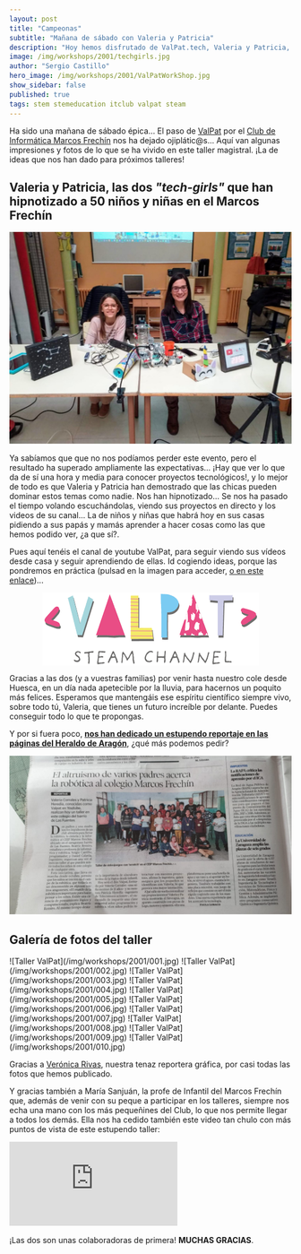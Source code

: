 ```yaml
---
layout: post
title: "Campeonas"
subtitle: "Mañana de sábado con Valeria y Patricia"
description: "Hoy hemos disfrutado de ValPat.tech, Valeria y Patricia, una niña y su profesora, que con el objetivo de que niños y niñas (sobre todo niñas!!) puedan divertirse viendo vídeos de tecnología, encontrar inspiración y motivación para adentrarse en el mundo STEAM, se han acercado hasta nuestro cole a dedicarnos un taller interesantísimo."
image: /img/workshops/2001/techgirls.jpg
author: "Sergio Castillo"
hero_image: /img/workshops/2001/ValPatWorkShop.jpg
show_sidebar: false
published: true
tags: stem stemeducation itclub valpat steam
---
```


Ha sido una mañana de sábado épica... El paso de <a href="https://www.valpat.tech/" target="_blank">ValPat</a> por el [Club de Informática Marcos Frechín](/) nos ha dejado ojiplátic@s... Aquí van algunas impresiones y fotos de lo que se ha vivido en este taller magistral. ¡La de ideas que nos han dado para próximos talleres!

## Valeria y Patricia, las dos *"tech-girls"* que han hipnotizado a 50 niños y niñas en el Marcos Frechín

![Valeria y Patricia](/img/workshops/2001/techgirls.jpg)

Ya sabíamos que que no nos podíamos perder este evento, pero el resultado ha superado ampliamente las expectativas... ¡Hay que ver lo que da de sí una hora y media para conocer proyectos tecnológicos!, y lo mejor de todo es que Valeria y Patricia han demostrado que las chicas pueden dominar estos temas como nadie. Nos han hipnotizado... Se nos ha pasado el tiempo volando escuchándolas, viendo sus proyectos en directo y los videos de su canal... La de niños y niñas que habrá hoy en sus casas pidiendo a sus papás y mamás aprender a hacer cosas como las que hemos podido ver, ¿a que sí?. 

Pues aquí tenéis el canal de youtube ValPat, para seguir viendo sus vídeos desde casa y seguir aprendiendo de ellas. Id cogiendo ideas, porque las pondremos en práctica (pulsad en la imagen para acceder, <a href="https://www.youtube.com/channel/UCFvnZUk_G-oF3y4VjY0tbHQ" target="_blank">o en este enlace</a>)...

<a href="https://www.youtube.com/channel/UCFvnZUk_G-oF3y4VjY0tbHQ" target="_blank">
    <img src="/img/workshops/2001/valpatLogo.png" alt="VALPAT STEAM Channel" style="display: block; margin-left: auto; margin-right:auto" />
</a>

Gracias a las dos (y a vuestras familias) por venir hasta nuestro cole desde Huesca, en un día nada apetecible por la lluvia, para hacernos un poquito más felices. Esperamos que mantengáis ese espíritu científico siempre vivo, sobre todo tú, Valeria, que tienes un futuro increíble por delante. Puedes conseguir todo lo que te propongas.

Y por si fuera poco, **<a href="https://www.heraldo.es/noticias/aragon/zaragoza/2020/01/24/la-robotica-llega-al-colegio-marcos-fechin-gracias-al-altruismo-de-varios-padres-1354910.html" target="_blank">nos han dedicado un estupendo reportaje en las páginas del Heraldo de Aragón</a>**, ¿qué más podemos pedir?

![Reportaje Heraldo de Aragón](/img/workshops/2001/reportaje.jpg)

## Galería de fotos del taller
<div class="columns is-centered">
    <div class="column is-full">
        ![Taller ValPat](/img/workshops/2001/001.jpg)
        ![Taller ValPat](/img/workshops/2001/002.jpg)
        ![Taller ValPat](/img/workshops/2001/003.jpg)
        ![Taller ValPat](/img/workshops/2001/004.jpg)
        ![Taller ValPat](/img/workshops/2001/005.jpg)
        ![Taller ValPat](/img/workshops/2001/006.jpg)
        ![Taller ValPat](/img/workshops/2001/007.jpg)
        ![Taller ValPat](/img/workshops/2001/008.jpg)
        ![Taller ValPat](/img/workshops/2001/009.jpg)
        ![Taller ValPat](/img/workshops/2001/010.jpg)
    </div>
</div>

Gracias a <a href="https://twitter.com/vronikrr" target="_blank">Verónica Rivas</a>, nuestra tenaz reportera gráfica, por casi todas las fotos que hemos publicado.

Y gracias también a María Sanjuán, la profe de Infantil del Marcos Frechín que, además de venir con su peque a participar en los talleres, siempre nos echa una mano con los más pequeñines del Club, lo que nos permite llegar a todos los demás. Ella nos ha cedido también este video tan chulo con más puntos de vista de este estupendo taller:

<div class="columns is-centered">
    <div class="column is-four-fifths">
        <iframe class="video" src="https://gopro.com/v/o6059KkLbvkew/" frameborder="0" webkitallowfullscreen="true" mozallowfullscreen="true" allowfullscreen="true"></iframe>
    </div>
</div>

¡Las dos son unas colaboradoras de primera! **MUCHAS GRACIAS**.